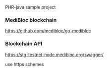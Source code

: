 PHR-java sample project

### MediBloc blockchain
https://github.com/medibloc/go-medibloc

### Blockchain API
https://stg-testnet-node.medibloc.org/swagger/

use https schemes 
